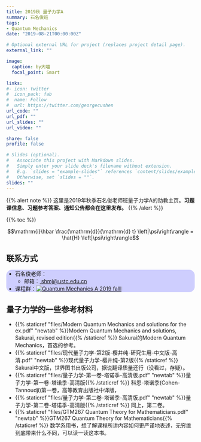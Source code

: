 ```yaml
---
title: 2019秋 量子力学A
summary: 石名俊班
tags:
- Quantum Mechanics
date: "2019-08-21T00:00:00Z"

# Optional external URL for project (replaces project detail page).
external_link: ""

image:
  caption: by大喵
  focal_point: Smart

links:
#- icon: twitter
#  icon_pack: fab
#  name: Follow
#  url: https://twitter.com/georgecushen
url_code: ""
url_pdf: ""
url_slides: ""
url_video: ""

share: false
profile: false

# Slides (optional).
#   Associate this project with Markdown slides.
#   Simply enter your slide deck's filename without extension.
#   E.g. `slides = "example-slides"` references `content/slides/example-slides.md`.
#   Otherwise, set `slides = ""`.
slides: ""
---
```


{{% alert note %}}
这里是2019年秋季石名俊老师班量子力学A的助教主页。**习题课信息、习题参考答案、通知公告都会在这里发布。**
{{% /alert %}}

{{% toc %}}

$$\mathrm{i}\hbar \frac{\mathrm{d}}{\mathrm{d} t} \left|\psi\right\rangle = \hat{H} \left|\psi\right\rangle$$

## 联系方式

<!-- <div style="width:200px;box-sizing: border-box;height:40px">
  <div style="width:100px;box-sizing: border-box;height:40px">
    老师
  </div>
  <div style="width:100px;box-sizing: border-box;height:40px">
    助教
  </div>
</div> -->

<!-- <div  class = "someclass"  id = "someid"  markdown = "1" style="width:200px">
  <div  class = "someclass"  id = "someid"  markdown = "1" style="width:100px">
    233
  </div>
  <div  class = "someclass"  id = "someid"  markdown = "1" style="width:100px">
    666
  </div>
</div> -->

<div style="border-radius: 15px;background:#0000ff30">
  <ul>
    <li>石名俊老师：
      <ul>
        <li>
          邮箱：<a href="mailto:shmj@ustc.edu.cn"> shmj@ustc.edu.cn </a>
        </li>
      </ul>
    </li>
    <!-- <li>
      助教 徐九赐
      <ul>
        <li>
          邮箱
        </li>
      </ul>
    </li>
    <li>
      助教 何东铭
    </li>
    <li>
      助教 王英洁
    </li> -->
    <li>
      课程群：<a target="_blank" href="//shang.qq.com/wpa/qunwpa?idkey=9db075626b68e9f1e6254860c11e1224a1985d89d31e3c10d44cb6093151efb5"><img border="0" src="//pub.idqqimg.com/wpa/images/group.png" alt="Quantum Mechanics A 2019 falll" title="Quantum Mechanics A 2019 falll" style="display:inline"></a>
    </li>
  </ul>
</div>

## 量子力学的一些参考材料

- {{% staticref "files/Modern Quantum Mechanics and solutions for the ex.pdf" "newtab" %}}Modern Quantum Mechanics and solutions, Sakurai, revised edition{{% /staticref %}}
  Sakurai的Modern Quantum Mechanics，首选的参考。
- {{% staticref "files/现代量子力学-第2版-樱井纯-研究生用-中文版-高清.pdf" "newtab" %}}现代量子力学-樱井纯-第2版{{% /staticref %}}
  Sakurai中文版，世界图书出版公司，据说翻译质量还行（没看过，存疑）。
- {{% staticref "files/量子力学-第一卷-塔诺季-高清版.pdf" "newtab" %}}量子力学-第一卷-塔诺季-高清版{{% /staticref %}}
  科恩-塔诺季(Cohen-Tannoudji)第一卷，高等教育出版社中译版，
- {{% staticref "files/量子力学-第二卷-塔诺季-高清版.pdf" "newtab" %}}量子力学-第二卷-塔诺季-高清版{{% /staticref %}}
  同上，第二卷。
- {{% staticref "files/GTM267 Quantum Theory for Mathematicians.pdf" "newtab" %}}GTM267 Quantum Theory for Mathematicians{{% /staticref %}}
  数学系用书，想了解课程所讲内容如何更严谨地表述，无穷维到底带来什么不同，可以读一读这本书。
<!-- - 最后，**曾见打**（曾谨言见一个打一个）（逃 -->
